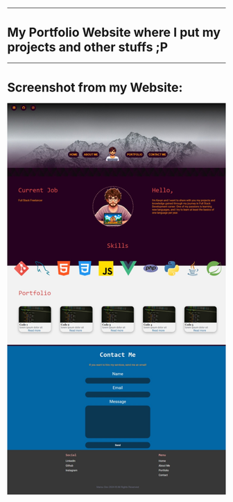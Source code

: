 <hr>

# My Portfolio Website where I put my projects and other stuffs ;P

<hr>

# Screenshot from my Website:
![Screenshot from my Website](./archives/images/readme/landing-page-screenshot.jpeg)